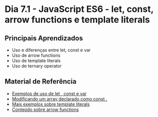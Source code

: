 # Dia 7.1 - JavaScript ES6 - let, const, arrow functions e template literals

## Principais Aprendizados

- Uso e diferenças entre let, const e var
- Uso de arrow functions
- Uso de template literals
- Uso de ternary operator

## Material de Referência

- [Exemplos de uso de let , const e var](https://love2dev.com/blog/javaScript-var-let-const/)
- [Modificando um array declarado como const .](https://www.freecodecamp.org/learn/javascript-algorithms-and-data-structures/es6/mutate-an-array-declared-with-const)
- [Mais exemplos sobre template literals](https://css-tricks.com/template-literals/)
- [Conteúdo sobre arrow functions](https://developer.mozilla.org/pt-BR/docs/Web/JavaScript/Reference/Functions/Arrow_functions)